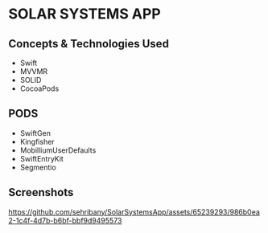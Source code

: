 # SOLAR SYSTEMS APP

## Concepts & Technologies Used
- Swift
- MVVMR
- SOLID
- CocoaPods

## PODS
- SwiftGen
- Kingfisher
- MobilliumUserDefaults
- SwiftEntryKit
- Segmentio

## Screenshots
https://github.com/sehribany/SolarSystemsApp/assets/65239293/986b0ea2-1c4f-4d7b-b6bf-bbf9d9495573

